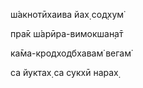 ш́акнотӣхаива йах̣ сод̣хум̇

пра̄к ш́арӣра-вимокшан̣а̄т

ка̄ма-кродходбхавам̇ вегам̇

са йуктах̣ са сукхӣ нарах̣
